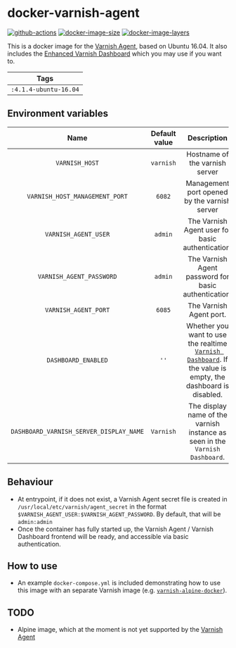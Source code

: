 # docker-varnish-agent

[![github-actions](https://github.com/theohbrothers/docker-varnish-agent/workflows/build/badge.svg)](https://github.com/theohbrothers/docker-varnish-agent/actions)
[![docker-image-size](https://img.shields.io/microbadger/image-size/theohbrothers/docker-varnish-agent/latest)](https://hub.docker.com/r/theohbrothers/docker-varnish-agent)
[![docker-image-layers](https://img.shields.io/microbadger/layers/theohbrothers/docker-varnish-agent/latest)](https://hub.docker.com/r/theohbrothers/docker-varnish-agent)

This is a docker image for the [Varnish Agent](https://github.com/varnish/vagent2), based on Ubuntu 16.04.
It also includes the [Enhanced Varnish Dashboard](https://github.com/brandonwamboldt/varnish-dashboard) which you may use if you want to.

| Tags |
|:-------:| 
| `:4.1.4-ubuntu-16.04` |

## Environment variables

| Name | Default value | Description
|:-------:|:---------------:|:---------:|
| `VARNISH_HOST` | `varnish` | Hostname of the varnish server
| `VARNISH_HOST_MANAGEMENT_PORT` | `6082` | Management port opened by the varnish server
| `VARNISH_AGENT_USER` | `admin` | The Varnish Agent user for basic authentication.
| `VARNISH_AGENT_PASSWORD` | `admin` | The Varnish Agent password for basic authentication.
| `VARNISH_AGENT_PORT` | `6085` | The Varnish Agent port.
| `DASHBOARD_ENABLED` | `''` | Whether you want to use the realtime [`Varnish Dashboard`](https://github.com/brandonwamboldt/varnish-dashboard). If the value is empty, the dashboard is disabled.
| `DASHBOARD_VARNISH_SERVER_DISPLAY_NAME` | `Varnish` | The display name of the varnish instance as seen in the `Varnish Dashboard`.

## Behaviour

- At entrypoint, if it does not exist, a Varnish Agent secret file is created in `/usr/local/etc/varnish/agent_secret` in the format `$VARNISH_AGENT_USER:$VARNISH_AGENT_PASSWORD`. By default, that will be `admin:admin`
- Once the container has fully started up, the Varnish Agent / Varnish Dashboard frontend will be ready, and accessible via basic authentication.

## How to use

- An example `docker-compose.yml` is included demonstrating how to use this image with an separate Varnish image (e.g. [`varnish-alpine-docker`](https://github.com/thiagofigueiro/varnish-alpine-docker)).

## TODO

- Alpine image, which at the moment is not yet supported by the [Varnish Agent](https://github.com/varnish/vagent2)